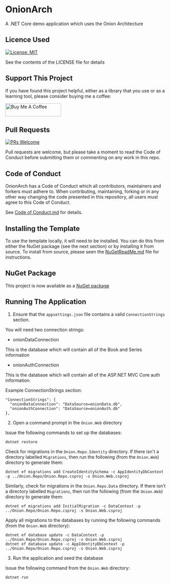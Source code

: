 # OnionArch
A .NET Core demo application which uses the Onion Architecture

## Licence Used
[![License: MIT](https://img.shields.io/badge/License-MIT-yellow.svg)](https://opensource.org/licenses/MIT)

See the contents of the LICENSE file for details

## Support This Project

If you have found this project helpful, either as a library that you use or as a learning tool, please consider buying me a coffee:

<a href="https://www.buymeacoffee.com/dotnetcoreshow" target="_blank"><img src="https://www.buymeacoffee.com/assets/img/custom_images/orange_img.png" alt="Buy Me A Coffee" style="height: 41px !important;width: 174px !important" ></a>

## Pull Requests

[![PRs Welcome](https://img.shields.io/badge/PRs-welcome-brightgreen.svg?style=flat-square)](http://makeapullrequest.com)

Pull requests are welcome, but please take a moment to read the Code of Conduct before submitting them or commenting on any work in this repo.

## Code of Conduct
OnionArch has a Code of Conduct which all contributors, maintainers and forkers must adhere to. When contributing, maintaining, forking or in any other way changing the code presented in this repository, all users must agree to this Code of Conduct.

See [Code of Conduct.md](Code-of-Conduct.md) for details.

## Installing the Template

To use the template locally, it will need to be installed. You can do this from either the NuGet package (see the next section) or by installing it from source. To install from source, please seen the [NuGetReadMe.md](NuGetReadme) file for instructions.

## NuGet Package

This project is now available as a [NuGet package](https://www.nuget.org/packages/OnionArch.Mvc)

## Running The Application

1. Ensure that the `appsettings.json` file contains a valid `ConnectionStrings` section.

You will need two connection strings:

* onionDataConnection

This is the database which will contain all of the Book and Series information

* onionAuthConnection

This is the database which will contain all of the ASP.NET MVC Core auth information.

Example ConnectionStrings section:

    "ConnectionStrings": {
      "onionDataConnection": "DataSource=onionData.db",
      "onionAuthConnection": "DataSource=onionAuth.db"
    },

2. Open a command prompt in the `Onion.Web` directory

Issue the following commands to set up the databases:

    dotnet restore

Check for migrations in the `Onion.Repo.Identity` directory. If there isn't a directory labelled `Migrations`, then run the following (from the `Onion.Web`) directory to generate them:

    dotnet ef migrations add CreateIdentitySchema -c AppIdentityDbContext -p ../Onion.Repo/Onion.Repo.csproj -s Onion.Web.csproj

Similarly, check for migrations in the `Onion.Repo.Data` directory. If there isn't a directory labelled `Migrations`, then run the following (from the `Onion.Web`) directory to generate them:

    dotnet ef migrations add InitialMigration -c DataContext -p ../Onion.Repo/Onion.Repo.csproj -s Onion.Web.csproj

Apply all migrations to the databases by running the following commands (from the `Onion.Web` directory):

    dotnet ef database update -c DataContext -p ../Onion.Repo/Onion.Repo.csproj -s Onion.Web.csproj
    dotnet ef database update -c AppIdentityDbContext -p ../Onion.Repo/Onion.Repo.csproj -s Onion.Web.csproj

3. Run the application and seed the database

Issue the following command from the `Onion.Web` directory:

    dotnet run
